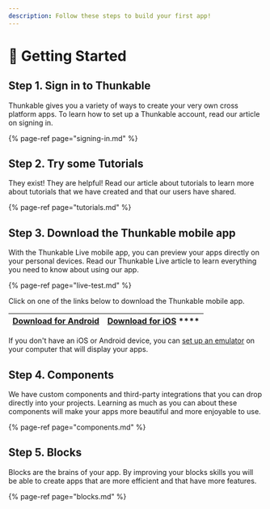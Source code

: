 ```yaml
---
description: Follow these steps to build your first app!
---
```


# 👶 Getting Started

## Step 1. Sign in to Thunkable

Thunkable gives you a variety of ways to create your very own cross platform apps. To learn how to set up a Thunkable account, read our article on signing in.

{% page-ref page="signing-in.md" %}

## **Step 2. Try some Tutorials**

They exist! They are helpful! Read our article about tutorials to learn more about tutorials that we have created and that our users have shared. 

{% page-ref page="tutorials.md" %}

## **Step 3.** **Download the Thunkable mobile app**

With the Thunkable Live mobile app, you can preview your apps directly on your personal devices. Read our Thunkable Live article to learn everything you need to know about using our app.

{% page-ref page="live-test.md" %}

Click on one of the links below to download the Thunkable mobile app.

| [**Download for Android**](https://play.google.com/store/apps/details?id=com.thunkable.live) | [**Download for iOS**](http://appstore.com/thunkablelive)      **** |
| :---: | :---: |


If you don't have an iOS or Android device, you can [set up an emulator](emulators.md) on your computer that will display your apps.

## Step 4. Components

We have custom components and third-party integrations that you can drop directly into your projects. Learning as much as you can about these components will make your apps more beautiful and more enjoyable to use.

{% page-ref page="components.md" %}

## Step 5. Blocks

Blocks are the brains of your app. By improving your blocks skills you will be able to create apps that are more efficient and that have more features.

{% page-ref page="blocks.md" %}

 


